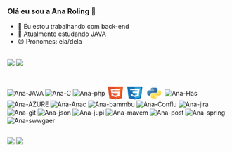 ### Olá eu sou a Ana Roling 👋

- 🔭 Eu estou trabalhando com back-end
- 🌱 Atualmente estudando JAVA 
- 😄 Pronomes: ela/dela
##
 <a href="https://github.com/anuraghazra/github-readme-stats">
  <img height=200 align="center" src="https://github-readme-stats.vercel.app/api?username=AnaRoling&rank_icon=github&theme=transparent" >
</a>
<a href="https://github.com/anuraghazra/convoychat">
  <img height=200 align="center"  src="https://github-readme-stats.vercel.app/api/top-langs/?username=AnaRoling&layout=compact&theme=transparent">
</a>

##
<div style="display: inline_block"><br>
  <img align="center" alt="Ana-JAVA" height="30" width="40" src="https://cdn.jsdelivr.net/gh/devicons/devicon@latest/icons/java/java-original.svg" />
  <img align="center" alt="Ana-C" height="30" width="40" <img src="https://cdn.jsdelivr.net/gh/devicons/devicon@latest/icons/c/c-original.svg" />   
  <img align="center" alt="Ana-php" height="30" width="40" src="https://cdn.jsdelivr.net/gh/devicons/devicon@latest/icons/php/php-original.svg" />       
  <img align="center" alt="Rafa-HTML" height="30" width="40" src="https://raw.githubusercontent.com/devicons/devicon/master/icons/html5/html5-original.svg">
  <img align="center" alt="Rafa-CSS" height="30" width="40" src="https://raw.githubusercontent.com/devicons/devicon/master/icons/css3/css3-original.svg">
  <img align="center" alt="Rafa-Python" height="30" width="40" src="https://raw.githubusercontent.com/devicons/devicon/master/icons/python/python-original.svg">
  <img align="center" alt="Ana-Has" height="30" width="40" src="https://cdn.jsdelivr.net/gh/devicons/devicon@latest/icons/haskell/haskell-original.svg" />
          
  <img align="center" alt="Ana-AZURE" height="30" width="40" src="https://cdn.jsdelivr.net/gh/devicons/devicon@latest/icons/azure/azure-original.svg" />          
  <img align="center" alt="Ana-Anac" height="30" width="40"  src="https://cdn.jsdelivr.net/gh/devicons/devicon@latest/icons/anaconda/anaconda-original.svg" />  
  <img align="center" alt="Ana-bammbu" height="30" width="40" src="https://cdn.jsdelivr.net/gh/devicons/devicon@latest/icons/bamboo/bamboo-original.svg" />
  <img align="center" alt="Ana-Conflu" height="30" width="40" src="https://cdn.jsdelivr.net/gh/devicons/devicon@latest/icons/confluence/confluence-original.svg" />          
  <img align="center" alt="Ana-jira" height="30" width="40"  src="https://cdn.jsdelivr.net/gh/devicons/devicon@latest/icons/jira/jira-original.svg" />    
  <img align="center" alt="Ana-git" height="30" width="40" src="https://cdn.jsdelivr.net/gh/devicons/devicon@latest/icons/git/git-original.svg" />     
  <img align="center" alt="Ana-json" height="30" width="40" src="https://cdn.jsdelivr.net/gh/devicons/devicon@latest/icons/json/json-original.svg" />
  <img align="center" alt="Ana-jupi" height="30" width="40" src="https://cdn.jsdelivr.net/gh/devicons/devicon@latest/icons/jupyter/jupyter-original.svg" />
  <img align="center" alt="Ana-mavem" height="30" width="40" src="https://cdn.jsdelivr.net/gh/devicons/devicon@latest/icons/maven/maven-original.svg" />
  <img align="center" alt="Ana-post" height="30" width="40" src="https://cdn.jsdelivr.net/gh/devicons/devicon@latest/icons/postman/postman-original.svg" />
  <img align="center" alt="Ana-spring" height="30" width="40" src="https://cdn.jsdelivr.net/gh/devicons/devicon@latest/icons/spring/spring-original.svg" />
  <img align="center" alt="Ana-swwgaer" height="30" width="40" src="https://cdn.jsdelivr.net/gh/devicons/devicon@latest/icons/swagger/swagger-original.svg" />                  
</div>

 ## 
 
<div> 
  <a href = "mailto:anarolingsilverio@gmail.com.br"><img src="https://img.shields.io/badge/-Gmail-%23333?style=for-the-badge&logo=gmail&logoColor=white" target="_blank"></a>
  <a href="www.linkedin.com/in/anarolingsilverio" target="_blank"><img src="https://img.shields.io/badge/-LinkedIn-%230077B5?style=for-the-badge&logo=linkedin&logoColor=white" target="_blank"></a>   
</div>
